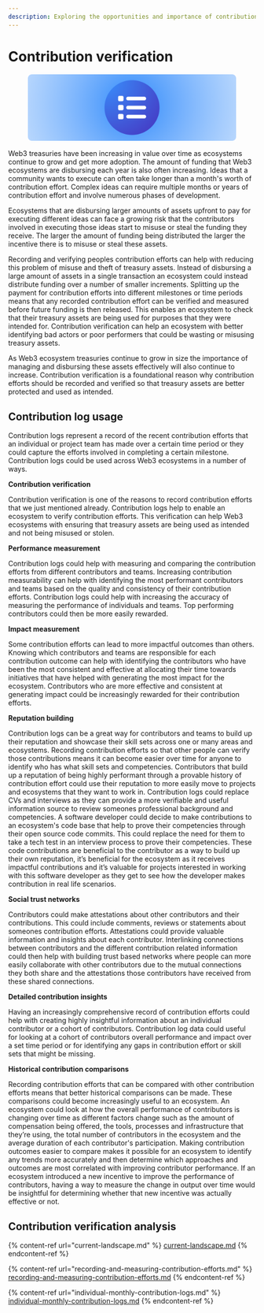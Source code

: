 ```yaml
---
description: Exploring the opportunities and importance of contribution verification
---
```


# Contribution verification

<figure><img src="../../.gitbook/assets/contribution-logs.png" alt=""><figcaption></figcaption></figure>

Web3 treasuries have been increasing in value over time as ecosystems continue to grow and get more adoption. The amount of funding that Web3 ecosystems are disbursing each year is also often increasing. Ideas that a community wants to execute can often take longer than a month's worth of contribution effort. Complex ideas can require multiple months or years of contribution effort and involve numerous phases of development.

Ecosystems that are disbursing larger amounts of assets upfront to pay for executing different ideas can face a growing risk that the contributors involved in executing those ideas start to misuse or steal the funding they receive. The larger the amount of funding being distributed the larger the incentive there is to misuse or steal these assets.

Recording and verifying peoples contribution efforts can help with reducing this problem of misuse and theft of treasury assets. Instead of disbursing a large amount of assets in a single transaction an ecosystem could instead distribute funding over a number of smaller increments. Splitting up the payment for contribution efforts into different milestones or time periods means that any recorded contribution effort can be verified and measured before future funding is then released. This enables an ecosystem to check that their treasury assets are being used for purposes that they were intended for. Contribution verification can help an ecosystem with better identifying bad actors or poor performers that could be wasting or misusing treasury assets.

As Web3 ecosystem treasuries continue to grow in size the importance of managing and disbursing these assets effectively will also continue to increase. Contribution verification is a foundational reason why contribution efforts should be recorded and verified so that treasury assets are better protected and used as intended.



## Contribution log usage

Contribution logs represent a record of the recent contribution efforts that an individual or project team has made over a certain time period or they could capture the efforts involved in completing a certain milestone. Contribution logs could be used across Web3 ecosystems in a number of ways.



**Contribution verification**

Contribution verification is one of the reasons to record contribution efforts that we just mentioned already. Contribution logs help to enable an ecosystem to verify contribution efforts. This verification can help Web3 ecosystems with ensuring that treasury assets are being used as intended and not being misused or stolen.



**Performance measurement**

Contribution logs could help with measuring and comparing the contribution efforts from different contributors and teams. Increasing contribution measurability can help with identifying the most performant contributors and teams based on the quality and consistency of their contribution efforts. Contribution logs could help with increasing the accuracy of measuring the performance of individuals and teams. Top performing contributors could then be more easily rewarded.



**Impact measurement**

Some contribution efforts can lead to more impactful outcomes than others. Knowing which contributors and teams are responsible for each contribution outcome can help with identifying the contributors who have been the most consistent and effective at allocating their time towards initiatives that have helped with generating the most impact for the ecosystem. Contributors who are more effective and consistent at generating impact could be increasingly rewarded for their contribution efforts.



**Reputation building**

Contribution logs can be a great way for contributors and teams to build up their reputation and showcase their skill sets across one or many areas and ecosystems. Recording contribution efforts so that other people can verify those contributions means it can become easier over time for anyone to identify who has what skill sets and competencies. Contributors that build up a reputation of being highly performant through a provable history of contribution effort could use their reputation to more easily move to projects and ecosystems that they want to work in. Contribution logs could replace CVs and interviews as they can provide a more verifiable and useful information source to review someones professional background and competencies. A software developer could decide to make contributions to an ecosystem's code base that help to prove their competencies through their open source code commits. This could replace the need for them to take a tech test in an interview process to prove their competencies. These code contributions are beneficial to the contributor as a way to build up their own reputation, it’s beneficial for the ecosystem as it receives impactful contributions and it’s valuable for projects interested in working with this software developer as they get to see how the developer makes contribution in real life scenarios.



**Social trust networks**

Contributors could make attestations about other contributors and their contributions. This could include comments, reviews or statements about someones contribution efforts. Attestations could provide valuable information and insights about each contributor. Interlinking connections between contributors and the different contribution related information could then help with building trust based networks where people can more easily collaborate with other contributors due to the mutual connections they both share and the attestations those contributors have received from these shared connections.



**Detailed contribution insights**

Having an increasingly comprehensive record of contribution efforts could help with creating highly insightful information about an individual contributor or a cohort of contributors. Contribution log data could useful for looking at a cohort of contributors overall performance and impact over a set time period or for identifying any gaps in contribution effort or skill sets that might be missing.



**Historical contribution comparisons**

Recording contribution efforts that can be compared with other contribution efforts means that better historical comparisons can be made. These comparisons could become increasingly useful to an ecosystem. An ecosystem could look at how the overall performance of contributors is changing over time as different factors change such as the amount of compensation being offered, the tools, processes and infrastructure that they’re using, the total number of contributors in the ecosystem and the average duration of each contributor's participation. Making contribution outcomes easier to compare makes it possible for an ecosystem to identify any trends more accurately and then determine which approaches and outcomes are most correlated with improving contributor performance. If an ecosystem introduced a new incentive to improve the performance of contributors, having a way to measure the change in output over time would be insightful for determining whether that new incentive was actually effective or not.



## **Contribution verification analysis**

{% content-ref url="current-landscape.md" %}
[current-landscape.md](current-landscape.md)
{% endcontent-ref %}

{% content-ref url="recording-and-measuring-contribution-efforts.md" %}
[recording-and-measuring-contribution-efforts.md](recording-and-measuring-contribution-efforts.md)
{% endcontent-ref %}

{% content-ref url="individual-monthly-contribution-logs.md" %}
[individual-monthly-contribution-logs.md](individual-monthly-contribution-logs.md)
{% endcontent-ref %}
